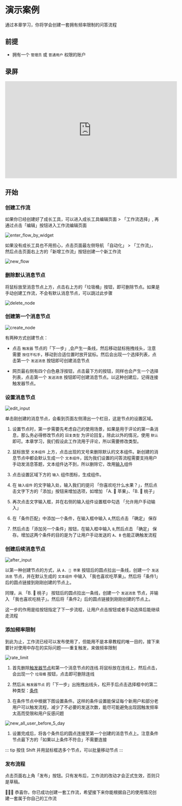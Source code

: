 # 演示案例

通过本章学习，你将学会创建一套拥有频率限制的问答流程

## 前提

* 拥有一个 `管理员` 或  `普通用户` 权限的账户

## 录屏

<iframe width="560" height="315" src="https://www.youtube-nocookie.com/embed/4myo7AxixkU" title="YouTube video player" frameborder="0" allow="accelerometer; autoplay; clipboard-write; encrypted-media; gyroscope; picture-in-picture; web-share" allowfullscreen></iframe>

## 开始

### 创建工作流

如果你已经创建好了成长工具，可以进入成长工具编辑页面 > 「工作流选择」, 再通过点击「编辑」按钮进入工作流编辑页面

![enter_flow_by_widget](../../imgs/enter_flow_by_widget.png)

如果没有成长工具也不用担心，点击页面最左侧导航 「自动化」 > 「工作流」，然后点击页面右上方的「新增工作流」按钮创建一个新工作流

![new_flow](../../imgs/new_flow.png)

### 删除默认消息节点

将鼠标放至消息节点上方，点击右上方的「垃圾桶」按钮，即可删除节点。如果是手动创建工作流，不会有默认消息节点，可以跳过此步骤

![delete_node](../../imgs/delete_node.png)

### 创建第一个消息节点

![create_node](../../imgs/create_node.gif)

有两种方式创建节点：

- 点击 `触发器` 节点的「下一步」,会产生一条线，然后移动鼠标拖拽线头，注意需要 `按住不松手`，移动到合适位置时放开鼠标。然后会出现一个选择列表，点击第一个 `发送消息` 按钮即可创建消息节点

- 网页最右侧有四个白色悬浮按钮，点击最下方的按钮，同样也会产生一个选择列表，点击第一个 `发送消息` 按钮即可创建消息节点。以这种创建后，记得连接触发器节点。


### 设置消息节点

![edit_input](../../imgs/edit_input.gif)

单击刚创建的消息节点，会看到页面左侧滑出一个栏目，这是节点的设置区域。

1. 设置节点时，第一步需要先考虑自己的使用场景，如果是用于评论的第一条消息，那么务必得修改节点的 `回复类型` 为评论回复。除此以外的情况，使用 `默认` 即可。本章学习，我们假设此工作流用于评论，所以需要修改类型。

1. 鼠标放至 `文本组件` 上方，点击出现的叉号来删除默认的文本组件。新创建的消息节点中都会默认生成一个 `文本组件`，因为我们设置的问答流程需要支持用户手动发消息答题，文本组件达不到，所以删除它，改用[输入](/guide/workflow/component/input.md)组件

1. 点击设置区域下方的 `输入` 组件图标，生成组件。

1. 在 `输入组件` 的文字输入处，输入我们的提问 「你喜欢吃什么水果？」，然后点击文字下方的「添加」按钮来增加选项，如增加 「A. 🍎 苹果」、「B. 🍑 桃子」

1. 再次点击文字输入框，并在右侧的输入组件设置框中勾选 「允许用户手动输入」

1. 在「条件匹配」中添加一个条件，在输入框中输入 `A`,然后点击 「确定」 保存

1. 然后点击「添加另一个条件」按钮，在输入框中输入 `B`,然后点击 「确定」 保存。增加这两个条件的目的是为了让用户手动发送的 `A`、`B` 也能正确触发流程

### 创建后续消息节点

![after_input](../../imgs/after_input.gif)

以第一种创建节点的方式，从 `A. 🍎 苹果` 按钮后的圆点拉出一条线，创建一个 `发送消息` 节点，并在默认生成的 `文本组件` 中输入 「我也喜欢吃苹果」。然后将「条件1」后的圆点链接到刚刚创建的节点上。

同理，从 「B. 🍑 桃子」 按钮后的圆点拉出一条线，创建一个 `发送消息` 节点，并输入 「我也喜欢吃桃子」。然后将「条件2」后的圆点链接到刚刚创建的节点上。

这一步的作用是给按钮指定了下一步流程，让用户点击按钮或者手动选择后能继续走流程

### 添加频率限制

到此为止，工作流已经可以发布使用了，但能用不是本章教程的唯一目的，接下来要针对使用中存在的实际问题——重复触发，来做频率限制

![rate_limit](../../imgs/rate_limit.gif)

1. 首先删除[触发器节点](/guide/workflow/concepts.md#触发器、节点、组件分别是指什么)和第一个消息节点的连线.将鼠标放在连线上，然后点击，会出现一个 `垃圾桶` 按钮，点击即可删除连线

1. 然后从 `触发器节点` 的「下一步」出拖拽出线头，松开手后点击选择框中的第二种类型：[条件](/guide/workflow/node/condition.md)

1. 在条件节点中根据下图设置条件。这样的条件设置能保证每个新用户和部分老用户可以触发流程，减少了不必要的发送次数，能尽可能避免出现因触发频率太高而受限和用户反感问题

![new_all_user_before_5_day](../../imgs/new_all_user_before_5_day.png)

1. 设置完成后，将各个条件后的圆点连接至第一个创建的消息节点上。注意条件节点最下方的「如果以上条件不符合」不需要连接

::: tip
按住 Shift 并用鼠标框选多个节点，可以批量移动节点
:::
### 发布流程

点击页面右上角「发布」按钮。只有发布后，工作流的改动才会正式生效，否则只是草稿。

💐💐💐 恭喜你，你已成功创建一套工作流，希望接下来你能根据自己的使用情况创建一套属于你自己的工作流
